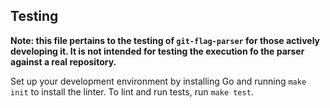## Testing

**Note: this file pertains to the testing of `git-flag-parser` for those actively developing it. It is not intended for testing the execution fo the parser against a real repository.**

Set up your development environment by installing Go and running `make init` to install the linter. To lint and run tests, run `make test`.